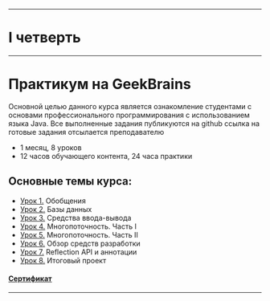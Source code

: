 ___
# I четверть
___
# Практикум на GeekBrains
Основной целью данного курса является ознакомление студентами с основами профессионального программирования с использованием языка Java.
Все выполненные задания публикуются на github ссылка на готовые задания отсылается преподавателю

* 1 месяц, 8 уроков
* 12 часов обучающего контента, 24 часа практики

## Основные темы курса:
* [Урок 1.](https://github.com/zurbaevi/Java-Professional-level/tree/main/src/ru/geekbrains/lesson1) Обобщения
* [Урок 2.](https://github.com/zurbaevi/Java-Professional-level/tree/main/src/ru/geekbrains/lesson2) Базы данных
* [Урок 3.](https://github.com/zurbaevi/Java-Professional-level/tree/main/src/ru/geekbrains/lesson3) Средства ввода-вывода
* [Урок 4.](https://github.com/zurbaevi/Java-Professional-level/tree/main/src/ru/geekbrains/lesson4) Многопоточность. Часть I
* [Урок 5.](https://github.com/zurbaevi/Java-Professional-level/tree/main/src/ru/geekbrains/lesson5) Многопоточность. Часть II
* [Урок 6.](https://github.com/zurbaevi/Java-Professional-level/tree/main/src/ru/geekbrains/lesson6) Обзор средств разработки
* [Урок 7.](https://github.com/zurbaevi/Java-Professional-level/tree/main/src/ru/geekbrains/lesson7) Reflection API и аннотации
* [Урок 8.](https://github.com/zurbaevi/Java-Network-Chat) Итоговый проект
#### [Сертификат](https://geekbrains.ru/certificates/1117856)
____
